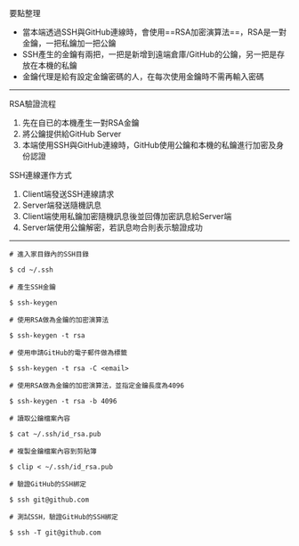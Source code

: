 要點整理
- 當本端透過SSH與GitHub連線時，會使用==RSA加密演算法==，RSA是一對金鑰，一把私鑰加一把公鑰
- SSH產生的金鑰有兩把，一把是新增到遠端倉庫/GitHub的公鑰，另一把是存放在本機的私鑰
- 金鑰代理是給有設定金鑰密碼的人，在每次使用金鑰時不需再輸入密碼

---

RSA驗證流程
1. 先在自已的本機產生一對RSA金鑰
2. 將公鑰提供給GitHub Server
3. 本端使用SSH與GitHub連線時，GitHub使用公鑰和本機的私鑰進行加密及身份認證

SSH連線運作方式
1. Client端發送SSH連線請求
2. Server端發送隨機訊息
3. Client端使用私鑰加密隨機訊息後並回傳加密訊息給Server端
4. Server端使用公鑰解密，若訊息吻合則表示驗證成功

---

```
# 進入家目錄內的SSH目錄

$ cd ~/.ssh
```

```
# 產生SSH金鑰

$ ssh-keygen
```

```
# 使用RSA做為金鑰的加密演算法

$ ssh-keygen -t rsa
```

```
# 使用申請GitHub的電子郵件做為標籤

$ ssh-keygen -t rsa -C <email>
```

```
# 使用RSA做為金鑰的加密演算法，並指定金鑰長度為4096

$ ssh-keygen -t rsa -b 4096
```

```
# 讀取公鑰檔案內容

$ cat ~/.ssh/id_rsa.pub
```

```
# 複製金鑰檔案內容到剪貼簿

$ clip < ~/.ssh/id_rsa.pub
```

```
# 驗證GitHub的SSH綁定

$ ssh git@github.com
```

```
# 測試SSH，驗證GitHub的SSH綁定

$ ssh -T git@github.com
```
